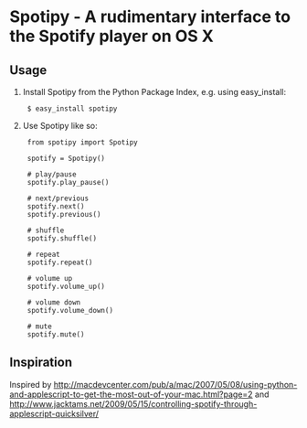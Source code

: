 Spotipy - A rudimentary interface to the Spotify player on OS X
===============================================================

Usage
-----
1. Install Spotipy from the Python Package Index, e.g. using easy_install:

        $ easy_install spotipy

2. Use Spotipy like so:

        from spotipy import Spotipy

        spotify = Spotipy()
        
        # play/pause
        spotify.play_pause()
        
        # next/previous
        spotify.next()
        spotify.previous()
        
        # shuffle
        spotify.shuffle()
        
        # repeat
        spotify.repeat()
        
        # volume up
        spotify.volume_up()
        
        # volume down
        spotify.volume_down()
        
        # mute
        spotify.mute()
        
Inspiration
-----------
Inspired by <http://macdevcenter.com/pub/a/mac/2007/05/08/using-python-and-applescript-to-get-the-most-out-of-your-mac.html?page=2> and <http://www.jacktams.net/2009/05/15/controlling-spotify-through-applescript-quicksilver/>
